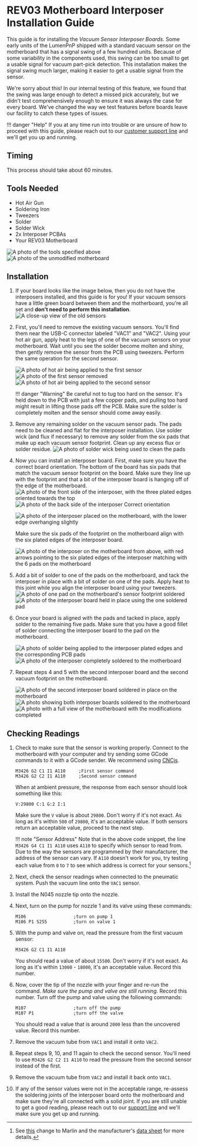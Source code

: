 <!-- markdownlint-disable-file MD031-->
# REV03 Motherboard Interposer Installation Guide

This guide is for installing the *Vacuum Sensor Interposer Boards*. Some early units of the LumenPnP shipped with a standard vacuum sensor on the motherboard that has a signal swing of a few hundred units. Because of some variability in the components used, this swing can be too small to get a usable signal for vacuum part-pick detection. This installation makes the signal swing much larger, making it easier to get a usable signal from the sensor.

We're sorry about this! In our internal testing of this feature, we found that the swing was large enough to detect a missed pick accurately, but we didn't test comprehensively enough to ensure it was always the case for every board. We've changed the way we test features before boards leave our facility to catch these types of issues.

!!! danger "Help"
    If you at any time run into trouble or are unsure of how to proceed with this guide, please reach out to our [customer support line](https://opulo.io/pages/contact-support) and we'll get you up and running.

## Timing

This process should take about 60 minutes.

## Tools Needed

* Hot Air Gun
* Soldering Iron
* Tweezers
* Solder
* Solder Wick
* 2x Interposer PCBAs
* Your REV03 Motherboard

![A photo of the tools specified above](images/1-tools-required.webp)
![A photo of the unmodified motherboard](images/2-unmodified-mobo.webp)

## Installation

1. If your board looks like the image below, then you do not have the interposers installed, and this guide is for you! If your vacuum sensors have a little green board between them and the motherboard, you're all set and **don't need to perform this installation**.
   ![A close-up view of the old sensors](images/3-old-sensor-close-up.webp)

2. First, you'll need to remove the existing vacuum sensors. You'll find them near the USB-C connector labeled "VAC1" and "VAC2". Using your hot air gun, apply heat to the legs of one of the vacuum sensors on your motherboard. Wait until you see the solder become molten and shiny, then gently remove the sensor from the PCB using tweezers. Perform the same operation for the second sensor.

    ![A photo of hot air being applied to the first sensor](images/4-applying-heat.webp)
    ![A photo of the first sensor removed](images/5-first-sensor-removed.webp)
    ![A photo of hot air being applied to the second sensor](images/6-applying-heat-second-sensor.webp)

    !!! danger "Warning"
        Be careful not to tug too hard on the sensor. It's held down to the PCB with just a few copper pads, and pulling too hard might result in lifting those pads off the PCB. Make sure the solder is completely molten and the sensor should come away easily.

3. Remove any remaining solder on the vacuum sensor pads. The pads need to be cleaned and flat for the interposer installation. Use solder wick (and flux if necessary) to remove any solder from the six pads that make up each vacuum sensor footprint. Clean up any excess flux or solder residue.
    ![A photo of solder wick being used to clean the pads](images/7-cleaning-pads.webp)

4. Now you can install an interposer board. First, make sure you have the correct board orientation. The bottom of the board has six pads that match the vacuum sensor footprint on the board. Make sure they line up with the footprint and that a bit of the interposer board is hanging off of the edge of the motherboard.
    ![A photo of the front side of the interposer, with the three plated edges oriented towards the top](images/8-interposer-front.webp)
    ![A photo of the back side of the interposer](images/9-interposer-back.webp)
    Correct orientation

    ![A photo of the interposer placed on the motherboard, with the lower edge overhanging slightly](images/10-interposer-placed.webp)

    Make sure the six pads of the footprint on the motherboard align with the six plated edges of the interposer board.

    ![A photo of the interposer on the motherboard from above, with red arrows pointing to the six plated edges of the interposer matching with the 6 pads on the motherboard](images/11-interposer-connections.webp)

5. Add a bit of solder to one of the pads on the motherboard, and tack the interposer in place with a bit of solder on one of the pads. Apply heat to this joint while you align the interposer board using your tweezers.
    ![A photo of one pad on the motherboard's sensor footprint soldered](images/12-solder-one-pad.webp)
    ![A photo of the interposer board held in place using the one soldered pad](images/13-tack-interposer.webp)

6. Once your board is aligned with the pads and tacked in place, apply solder to the remaining five pads. Make sure that you have a good fillet of solder connecting the interposer board to the pad on the motherboard.

    ![A photo of solder being applied to the interposer plated edges and the corresponding PCB pads](images/14-soldering-interposer.webp)
    ![A photo of the interposer completely soldered to the motherboard](images/15-interposer-soldered.webp)

7. Repeat steps 4 and 5 with the second interposer board and the second vacuum footprint on the motherboard.

    ![A photo of the second interposer board soldered in place on the motherboard](images/16-second-interposer-soldered.webp)
    ![A photo showing both interposer boards soldered to the motherboard](images/17-both-interposers-soldered.webp)
    ![A photo with a full view of the motherboard with the modifications completed](images/18-completed-motherboard.webp)

## Checking Readings

1. Check to make sure that the sensor is working properly. Connect to the motherboard with your computer and try sending some GCode commands to it with a GCode sender. We recommend using [CNCjs](https://cnc.js.org/).

    ```gcode
    M3426 G2 C1 I1 A110     ;First sensor command
    M3426 G2 C2 I1 A110     ;Second sensor command
    ```
    When at ambient pressure, the response from each sensor should look something like this:

    ```gcode
    V:29800 C:1 G:2 I:1
    ```

    Make sure the `V` value is about `29800`. Don't worry if it's not exact. As long as it's within `500` of `29800`, it's an acceptable value. If both sensors return an acceptable value, proceed to the next step.

    !!! note "Sensor Address"
        Note that in the above code snippet, the line `M3426 G4 C1 I1 A110` uses `A110` to specify which sensor to read from. Due to the way the sensors are programmed by their manufacturer, the address of the sensor can vary. If `A110` doesn't work for you, try testing each value from `0` to `7` to see which address is correct for your sensors.[^1]

2. Next, check the sensor readings when connected to the pneumatic system. Push the vacuum line onto the `VAC1` sensor.
3. Install the N045 nozzle tip onto the nozzle.
4. Next, turn on the pump for nozzle 1 and its valve using these commands:

    ```gcode
    M106                  ;turn on pump 1
    M106 P1 S255          ;turn on valve 1
    ```

5. With the pump and valve on, read the pressure from the first vacuum sensor:

    ```gcode
    M3426 G2 C1 I1 A110
    ```

    You should read a value of about `15500`. Don't worry if it's not exact. As long as it's within `13000` - `18000`, it's an acceptable value. Record this number.

6. Now, cover the tip of the nozzle with your finger and re-run the command. *Make sure the pump and valve are still running.* Record this number. Turn off the pump and valve using the following commands:

    ```gcode
    M107                  ;turn off the pump
    M107 P1               ;turn off the valve
    ```

    You should read a value that is around `2000` less than the uncovered value. Record this number.

7. Remove the vacuum tube from `VAC1` and install it onto `VAC2`.
8. Repeat steps 9, 10, and 11 again to check the second sensor. You'll need to use `M3426 G2 C2 I1 A110` to read the pressure from the second sensor instead of the first.
9. Remove the vacuum tube from `VAC2` and install it back onto `VAC1`.
10. If any of the sensor values were not in the acceptable range, re-assess the soldering joints of the interposer board onto the motherboard and make sure they're all connected with a solid joint. If you are still unable to get a good reading, please reach out to our [support line](https://opulo.io/pages/contact-support) and we'll make sure you get up and running.

[^1]: See [this](https://github.com/MarlinFirmware/Marlin/pull/24130) change to Marlin and the manufacturer's [data sheet](http://ww1.microchip.com/downloads/en/DeviceDoc/22226a.pdf) for more details.
